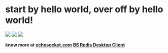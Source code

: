# start by hello world, over off by hello world!



![](https://github-profile-summary-cards.vercel.app/api/cards/profile-details?username=fuyoo&theme=github)
![](https://github-profile-summary-cards.vercel.app/api/cards/most-commit-language?username=fuyoo&theme=github)
![](https://github-profile-summary-cards.vercel.app/api/cards/stats?username=fuyoo&theme=github)

**know more at [echosocket.com](https://www.echosocket.com)**
**[BS Redis Desktop Client](https://bs.echosocket.com)**
